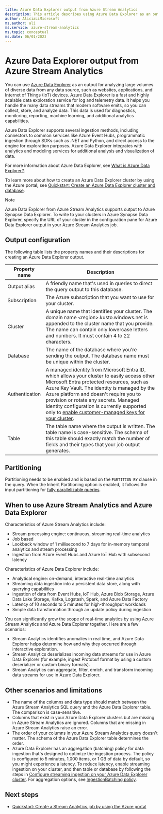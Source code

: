 ```yaml
---
title: Azure Data Explorer output from Azure Stream Analytics
description: This article describes using Azure Data Explorer as an output for Azure Stream Analytics.
author: AliciaLiMicrosoft 
ms.author: ali 
ms.service: azure-stream-analytics
ms.topic: conceptual
ms.date: 06/01/2023
---
```


# Azure Data Explorer output from Azure Stream Analytics

You can use [Azure Data Explorer](https://azure.microsoft.com/services/data-explorer/) as an output for analyzing large volumes of diverse data from any data source, such as websites, applications, and Internet of Things (IoT) devices. Azure Data Explorer is a fast and highly scalable data exploration service for log and telemetry data. It helps you handle the many data streams that modern software emits, so you can collect, store, and analyze data. This data is used for diagnostics, monitoring, reporting, machine learning, and additional analytics capabilities.

Azure Data Explorer supports several ingestion methods, including connectors to common services like Azure Event Hubs, programmatic ingestion through SDKs such as .NET and Python, and direct access to the engine for exploration purposes. Azure Data Explorer integrates with analytics and modeling services for additional analysis and visualization of data.

For more information about Azure Data Explorer, see [What is Azure Data Explorer?](/azure/data-explorer/data-explorer-overview/).

To learn more about how to create an Azure Data Explorer cluster by using the Azure portal, see [Quickstart: Create an Azure Data Explorer cluster and database](/azure/data-explorer/create-cluster-database-portal/).

> [!NOTE]
> Azure Data Explorer from Azure Stream Analytics supports output to Azure Synapse Data Explorer. To write to your clusters in Azure Synapse Data Explorer, specify the URL of your cluster in the configuration pane for Azure Data Explorer output in your Azure Stream Analytics job.

## Output configuration

The following table lists the property names and their descriptions for creating an Azure Data Explorer output.

| Property name | Description |
| --- | --- |
| Output alias |A friendly name that's used in queries to direct the query output to this database. |
| Subscription | The Azure subscription that you want to use for your cluster. |
| Cluster | A unique name that identifies your cluster. The domain name \<region\>.kusto.windows.net is appended to the cluster name that you provide. The name can contain only lowercase letters and numbers. It must contain 4 to 22 characters. |
| Database | The name of the database where you're sending the output. The database name must be unique within the cluster. |
| Authentication | A [managed identity from Microsoft Entra ID](../active-directory/managed-identities-azure-resources/overview.md), which allows your cluster to easily access other Microsoft Entra protected resources, such as Azure Key Vault. The identity is managed by the Azure platform and doesn't require you to provision or rotate any secrets. Managed identity configuration is currently supported only to [enable customer-managed keys for your cluster](/azure/data-explorer/security#customer-managed-keys-with-azure-key-vault/). |
| Table | The table name where the output is written. The table name is case-sensitive. The schema of this table should exactly match the number of fields and their types that your job output generates. |

## Partitioning

Partitioning needs to be enabled and is based on the `PARTITION BY` clause in the query. When the Inherit Partitioning option is enabled, it follows the input partitioning for [fully parallelizable queries](stream-analytics-scale-jobs.md).

## When to use Azure Stream Analytics and Azure Data Explorer

Characteristics of Azure Stream Analytics include:

* Stream processing engine: continuous, streaming real-time analytics
* Job based
* Lookback window of 1 millisecond to 7 days for in-memory temporal analytics and stream processing
* Ingestion from Azure Event Hubs and Azure IoT Hub with subsecond latency

Characteristics of Azure Data Explorer include:

* Analytical engine: on-demand, interactive real-time analytics
* Streaming data ingestion into a persistent data store, along with querying capabilities
* Ingestion of data from Event Hubs, IoT Hub, Azure Blob Storage, Azure Data Lake Storage, Kafka, Logstash, Spark, and Azure Data Factory
* Latency of 10 seconds to 5 minutes for high-throughput workloads
* Simple data transformation through an update policy during ingestion

You can significantly grow the scope of real-time analytics by using Azure Stream Analytics and Azure Data Explorer together. Here are a few scenarios:

* Stream Analytics identifies anomalies in real time, and Azure Data Explorer helps determine how and why they occurred through interactive exploration.
* Stream Analytics deserializes incoming data streams for use in Azure Data Explorer (for example, ingest Protobuf format by using a custom deserializer or custom binary formats).
* Stream Analytics can aggregate, filter, enrich, and transform incoming data streams for use in Azure Data Explorer.

## Other scenarios and limitations

* The name of the columns and data type should match between the Azure Stream Analytics SQL query and the Azure Data Explorer table. The comparison is case-sensitive.
* Columns that exist in your Azure Data Explorer clusters but are missing in Azure Stream Analytics are ignored. Columns that are missing in Azure Stream Analytics raise an error.
* The order of your columns in your Azure Stream Analytics query doesn't matter. The schema of the Azure Data Explorer table determines the order.
* Azure Data Explorer has an aggregation (batching) policy for data ingestion that's designed to optimize the ingestion process. The policy is configured to 5 minutes, 1,000 items, or 1 GB of data by default, so you might experience a latency. To reduce latency, enable streaming ingestion on your cluster, and then table or database by following the steps in [Configure streaming ingestion on your Azure Data Explorer cluster](/azure/data-explorer/ingest-data-streaming). For aggregation options, see [IngestionBatching policy](/azure/data-explorer/kusto/management/batchingpolicy).

## Next steps

* [Quickstart: Create a Stream Analytics job by using the Azure portal](stream-analytics-quick-create-portal.md)
